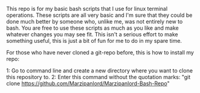 This repo is for my basic bash scripts that I use for linux terminal operations.
These scripts are all very basic and I'm sure that they could be done much better by someone who, unlike me, was not entirely new to bash.
You are free to use these scripts as much as you like and make whatever changes you may see fit.
This isn't a serious effort to make something useful, this is just a bit of fun for me to do in my spare time.

For those who have never cloned a git-repo before, this is how to install my repo:

1: Go to command line and create a new directory where you want to clone this repository to.
2: Enter this command without the quotation marks: "git clone https://github.com/Marzipanlord/Marzipanlord-Bash-Repo"
